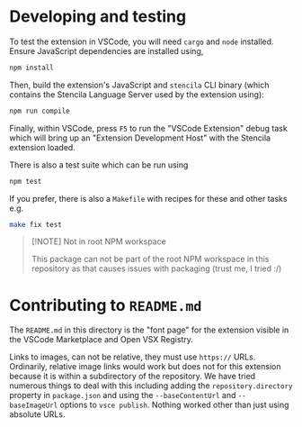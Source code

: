 # Developing and testing

To test the extension in VSCode, you will need `cargo` and `node` installed. Ensure JavaScript dependencies are installed using,

```sh
npm install
```

Then, build the extension's JavaScript and `stencila` CLI binary (which contains the Stencila Language Server used by the extension using):

```sh
npm run compile
```

Finally, within VSCode, press `F5` to run the "VSCode Extension" debug task which will bring up an "Extension Development Host" with the Stencila extension loaded.

There is also a test suite which can be run using

```sh
npm test
```

If you prefer, there is also a `Makefile` with recipes for these and other tasks e.g.

```sh
make fix test
```

> [!NOTE] Not in root NPM workspace
>
> This package can not be part of the root NPM workspace in this
> repository as that causes issues with packaging (trust me, I tried :/)


# Contributing to `README.md`

The `README.md` in this directory is the "font page" for the extension visible in the VSCode Marketplace and Open VSX Registry. 

Links to images, can not be relative, they must use `https://` URLs. Ordinarily, relative image links would work but does not for this extension because it is within a subdirectory of the repository. We have tried numerous things to deal with this including adding the `repository.directory` property in `package.json` and using the `--baseContentUrl` and `--baseImageUrl` options to `vsce publish`. Nothing worked other than just using absolute URLs.
